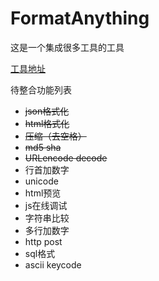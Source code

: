 # FormatAnything
这是一个集成很多工具的工具

[工具地址](https://q315506754.github.io/FormatAnything)

待整合功能列表
* ~~json格式化~~
* ~~html格式化~~
* ~~压缩（去空格）~~
* ~~md5 sha~~
* ~~URLencode decode~~
* 行首加数字
* unicode
* html预览
* js在线调试
* 字符串比较
* 多行加数字
* http post
* sql格式
* ascii keycode
